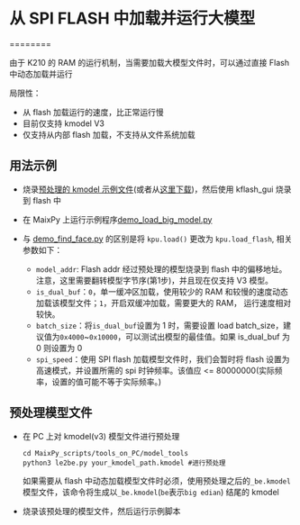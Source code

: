 # 从 SPI FLASH 中加载并运行大模型
========

由于 K210 的 RAM 的运行机制，当需要加载大模型文件时，可以通过直接 Flash 中动态加载并运行

局限性：
* 从 flash 加载运行的速度，比正常运行慢
* 目前仅支持 kmodel V3
* 仅支持从内部 flash 加载，不支持从文件系统加载

## 用法示例

* 烧录[预处理的 kmodel 示例文件](../models/face_model_be_at_0x600000.kfpkg)(或者从[这里下载](https://dl.sipeed.com/MAIX/MaixPy/model))，然后使用 kflash_gui 烧录到 flash 中

* 在 MaixPy 上运行示例程序[demo_load_big_model.py](./demo_load_big_model.py)

* 与 [demo_find_face.py](../demo_find_face.py) 的区别是将 `kpu.load()` 更改为 `kpu.load_flash`, 相关参数如下：
  * `model_addr`: Flash addr 经过预处理的模型烧录到 flash 中的偏移地址。注意，这里需要翻转模型字节序(第1步)，并且现在仅支持 V3 模型。
  * `is_dual_buf`：`0`，单一缓冲区加载，使用较少的 RAM 和较慢的速度动态加载该模型文件；`1`，开启双缓冲加载，需要更大的 RAM， 运行速度相对较快。
  * `batch_size`：将`is_dual_buf`设置为 1 时，需要设置 load batch_size，建议值为`0x4000`~`0x10000`，可以测试出模型的最佳值。如果 is_dual_buf 为 0 则设置为 0
  * `spi_speed`：使用 SPI flash 加载模型文件时，我们会暂时将 flash 设置为高速模式，并设置所需的 spi 时钟频率。该值应 <= 80000000(实际频率，设置的值可能不等于实际频率。)


## 预处理模型文件

* 在 PC 上对 kmodel(v3) 模型文件进行预处理

  ```shell
  cd MaixPy_scripts/tools_on_PC/model_tools
  python3 le2be.py your_kmodel_path.kmodel #进行预处理
  ```

  如果需要从 flash 中动态加载模型文件时必须，使用预处理之后的`_be.kmodel` 模型文件，该命令将生成以`_be.kmodel`(`be`表示`big edian`) 结尾的 kmodel
* 烧录该预处理的模型文件，然后运行示例脚本
